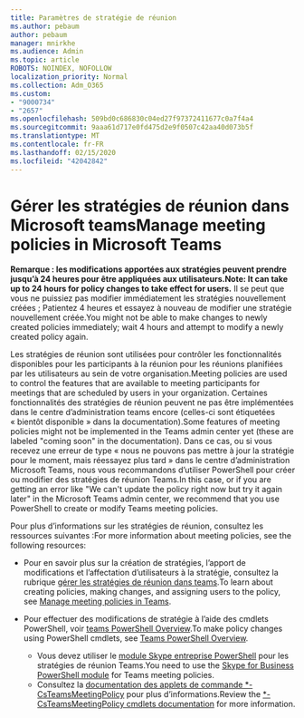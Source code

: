 ```yaml
---
title: Paramètres de stratégie de réunion
ms.author: pebaum
author: pebaum
manager: mnirkhe
ms.audience: Admin
ms.topic: article
ROBOTS: NOINDEX, NOFOLLOW
localization_priority: Normal
ms.collection: Adm_O365
ms.custom:
- "9000734"
- "2657"
ms.openlocfilehash: 509bd0c686830c04ed27f97372411677c0a7f4a4
ms.sourcegitcommit: 9aaa61d717e0fd475d2e9f0507c42aa40d073b5f
ms.translationtype: MT
ms.contentlocale: fr-FR
ms.lasthandoff: 02/15/2020
ms.locfileid: "42042842"
---
```

# <a name="manage-meeting-policies-in-microsoft-teams"></a><span data-ttu-id="13c4c-102">Gérer les stratégies de réunion dans Microsoft teams</span><span class="sxs-lookup"><span data-stu-id="13c4c-102">Manage meeting policies in Microsoft Teams</span></span>

<span data-ttu-id="13c4c-103">**Remarque : les modifications apportées aux stratégies peuvent prendre jusqu’à 24 heures pour être appliquées aux utilisateurs.**</span><span class="sxs-lookup"><span data-stu-id="13c4c-103">**Note: It can take up to 24 hours for policy changes to take effect for users.**</span></span> <span data-ttu-id="13c4c-104">Il se peut que vous ne puissiez pas modifier immédiatement les stratégies nouvellement créées ; Patientez 4 heures et essayez à nouveau de modifier une stratégie nouvellement créée.</span><span class="sxs-lookup"><span data-stu-id="13c4c-104">You might not be able to make changes to newly created policies immediately; wait 4 hours and attempt to modify a newly created policy again.</span></span>

<span data-ttu-id="13c4c-105">Les stratégies de réunion sont utilisées pour contrôler les fonctionnalités disponibles pour les participants à la réunion pour les réunions planifiées par les utilisateurs au sein de votre organisation.</span><span class="sxs-lookup"><span data-stu-id="13c4c-105">Meeting policies are used to control the features that are available to meeting participants for meetings that are scheduled by users in your organization.</span></span> <span data-ttu-id="13c4c-106">Certaines fonctionnalités des stratégies de réunion peuvent ne pas être implémentées dans le centre d’administration teams encore (celles-ci sont étiquetées « bientôt disponible » dans la documentation).</span><span class="sxs-lookup"><span data-stu-id="13c4c-106">Some features of meeting policies might not be implemented in the Teams admin center yet (these are labeled "coming soon" in the documentation).</span></span> <span data-ttu-id="13c4c-107">Dans ce cas, ou si vous recevez une erreur de type « nous ne pouvons pas mettre à jour la stratégie pour le moment, mais réessayez plus tard » dans le centre d’administration Microsoft Teams, nous vous recommandons d’utiliser PowerShell pour créer ou modifier des stratégies de réunion Teams.</span><span class="sxs-lookup"><span data-stu-id="13c4c-107">In this case, or if you are getting an error like "We can't update the policy right now but try it again later" in the Microsoft Teams admin center, we recommend that you use PowerShell to create or modify Teams meeting policies.</span></span> 

<span data-ttu-id="13c4c-108">Pour plus d’informations sur les stratégies de réunion, consultez les ressources suivantes :</span><span class="sxs-lookup"><span data-stu-id="13c4c-108">For more information about meeting policies, see the following resources:</span></span>

- <span data-ttu-id="13c4c-109">Pour en savoir plus sur la création de stratégies, l’apport de modifications et l’affectation d’utilisateurs à la stratégie, consultez la rubrique [gérer les stratégies de réunion dans teams](https://docs.microsoft.com/microsoftteams/meeting-policies-in-teams).</span><span class="sxs-lookup"><span data-stu-id="13c4c-109">To learn about creating policies, making changes, and assigning users to the policy, see [Manage meeting policies in Teams](https://docs.microsoft.com/microsoftteams/meeting-policies-in-teams).</span></span>

- <span data-ttu-id="13c4c-110">Pour effectuer des modifications de stratégie à l’aide des cmdlets PowerShell, voir [teams PowerShell Overview](https://docs.microsoft.com/microsoftteams/teams-powershell-overview).</span><span class="sxs-lookup"><span data-stu-id="13c4c-110">To make policy changes using PowerShell cmdlets, see [Teams PowerShell Overview](https://docs.microsoft.com/microsoftteams/teams-powershell-overview).</span></span> 
    - <span data-ttu-id="13c4c-111">Vous devez utiliser le [module Skype entreprise PowerShell](https://www.microsoft.com/download/details.aspx?id=39366) pour les stratégies de réunion Teams.</span><span class="sxs-lookup"><span data-stu-id="13c4c-111">You need to use the [Skype for Business PowerShell module](https://www.microsoft.com/download/details.aspx?id=39366) for Teams meeting policies.</span></span> 
    - <span data-ttu-id="13c4c-112">Consultez la [documentation des applets de commande \*-CsTeamsMeetingPolicy](https://docs.microsoft.com/search/?search=CsTeamsMeetingPolicy&view=skype-ps) pour plus d’informations.</span><span class="sxs-lookup"><span data-stu-id="13c4c-112">Review the [\*-CsTeamsMeetingPolicy cmdlets documentation](https://docs.microsoft.com/search/?search=CsTeamsMeetingPolicy&view=skype-ps) for more information.</span></span>

